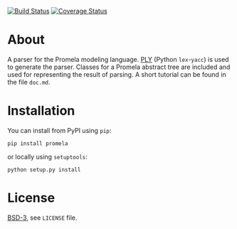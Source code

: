 [![Build Status][build_img]][travis]
[![Coverage Status][coverage]][coveralls]


About
=====

A parser for the Promela modeling language.
[PLY](https://pypi.python.org/pypi/ply/3.4) (Python `lex`-`yacc`) is used to generate the parser.
Classes for a Promela abstract tree are included and used for representing the result of parsing.
A short tutorial can be found in the file `doc.md`.


Installation
============

You can install from PyPI using `pip`:

```
pip install promela
```

or locally using `setuptools`:

```
python setup.py install
```


License
=======
[BSD-3](http://opensource.org/licenses/BSD-3-Clause), see `LICENSE` file.


[build_img]: https://travis-ci.org/johnyf/promela.svg?branch=master
[travis]: https://travis-ci.org/johnyf/promela
[coverage]: https://coveralls.io/repos/johnyf/promela/badge.svg?branch=master
[coveralls]: https://coveralls.io/r/johnyf/promela?branch=master